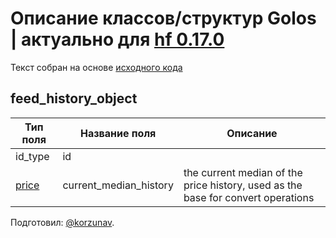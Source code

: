 # Описание классов/структур Golos | актуально для [hf 0.17.0](https://github.com/GolosChain/golos/releases/tag/v0.17.0)
Текст собран на основе [исходного кода](https://github.com/GolosChain/golos/tree/master/libraries/chain/include/golos/chain/steem_objects.hpp)

## feed_history_object


|Тип поля|Название поля|Описание|
|--------|-------------|--------|
|id_type|id||
|[price](price.md)|current_median_history|the current median of the price history, used as the base for convert operations|

Подготовил: [@korzunav](https://golos.io/@korzunav).

